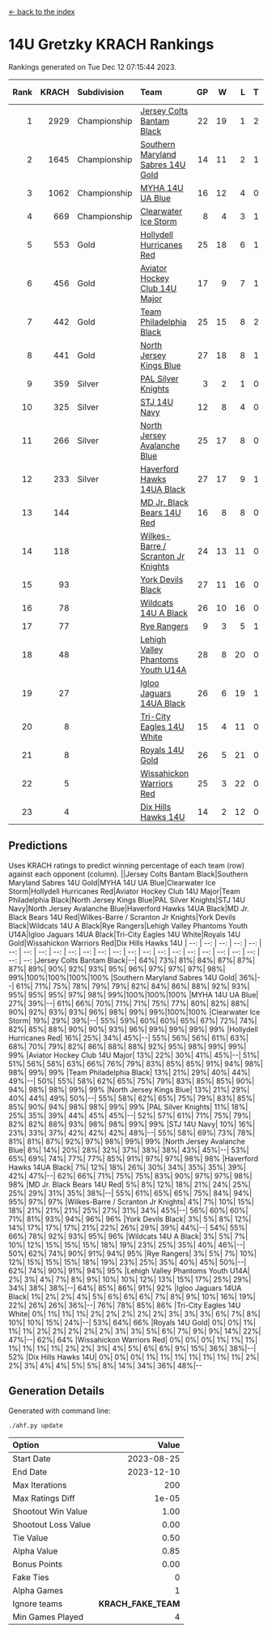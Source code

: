 [<- back to the index](readme.md)
# 14U Gretzky KRACH Rankings
Rankings generated on Tue Dec 12 07:15:44 2023.

Rank|KRACH|Subdivision|Team|GP|W|L|T|OTW|OTL|SoS|Exp Wins|Win Diff
---:|---:|:---|:---|---:|---:|---:|---:|---:|---:|---:|---:|---:
1|2929|Championship|[Jersey Colts Bantam Black](https://gamesheetstats.com/seasons/3659/teams/140580/schedule)|22|19|1|2|2|0|339|20.8|-0.0
2|1645|Championship|[Southern Maryland Sabres 14U Gold](https://gamesheetstats.com/seasons/3659/teams/140588/schedule)|14|11|2|1|0|0|471|12.3|-0.0
3|1062|Championship|[MYHA 14U UA Blue](https://gamesheetstats.com/seasons/3659/teams/140583/schedule)|16|12|4|0|2|2|475|12.8|-0.0
4|669|Championship|[Clearwater Ice Storm](https://gamesheetstats.com/seasons/3659/teams/142500/schedule)|8|4|3|1|0|0|805|5.3|-0.0
5|553|Gold|[Hollydell Hurricanes Red](https://gamesheetstats.com/seasons/3659/teams/140578/schedule)|25|18|6|1|1|1|383|19.4|0.0
6|456|Gold|[Aviator Hockey Club 14U Major](https://gamesheetstats.com/seasons/3659/teams/140575/schedule)|17|9|7|1|1|1|728|10.3|-0.0
7|442|Gold|[Team Philadelphia Black](https://gamesheetstats.com/seasons/3659/teams/140590/schedule)|25|15|8|2|2|2|577|16.8|-0.0
8|441|Gold|[North Jersey Kings Blue](https://gamesheetstats.com/seasons/3659/teams/140585/schedule)|27|18|8|1|3|1|435|19.4|0.0
9|359|Silver|[PAL Silver Knights](https://gamesheetstats.com/seasons/3659/teams/140614/schedule)|3|2|1|0|0|0|231|2.8|-0.0
10|325|Silver|[STJ 14U Navy](https://gamesheetstats.com/seasons/3659/teams/140589/schedule)|12|8|4|0|0|1|403|8.9|0.0
11|266|Silver|[North Jersey Avalanche Blue](https://gamesheetstats.com/seasons/3659/teams/140584/schedule)|25|17|8|0|0|1|305|17.9|0.0
12|233|Silver|[Haverford Hawks 14UA Black](https://gamesheetstats.com/seasons/3659/teams/140577/schedule)|27|17|9|1|0|2|313|18.4|0.0
13|144||[MD Jr. Black Bears 14U Red](https://gamesheetstats.com/seasons/3659/teams/140581/schedule)|16|8|8|0|0|1|234|8.9|0.0
14|118||[Wilkes-Barre / Scranton Jr Knights](https://gamesheetstats.com/seasons/3659/teams/140593/schedule)|24|13|11|0|2|0|225|13.9|0.0
15|93||[York Devils Black](https://gamesheetstats.com/seasons/3659/teams/140595/schedule)|27|11|16|0|1|0|450|11.9|0.0
16|78||[Wildcats 14U A Black](https://gamesheetstats.com/seasons/3659/teams/140592/schedule)|26|10|16|0|1|2|608|10.9|0.0
17|77||[Rye Rangers](https://gamesheetstats.com/seasons/3659/teams/140587/schedule)|9|3|5|1|1|1|341|4.4|0.0
18|48||[Lehigh Valley Phantoms Youth U14A](https://gamesheetstats.com/seasons/3659/teams/140582/schedule)|28|8|20|0|0|0|518|8.9|0.0
19|27||[Igloo Jaguars 14UA Black](https://gamesheetstats.com/seasons/3659/teams/140579/schedule)|26|6|19|1|0|0|424|7.4|0.0
20|8||[Tri-City Eagles 14U White](https://gamesheetstats.com/seasons/3659/teams/140591/schedule)|15|4|11|0|0|0|128|4.9|0.0
21|8||[Royals 14U Gold](https://gamesheetstats.com/seasons/3659/teams/140586/schedule)|26|5|21|0|0|1|124|5.9|0.0
22|5||[Wissahickon Warriors Red](https://gamesheetstats.com/seasons/3659/teams/140594/schedule)|25|3|22|0|0|0|216|3.9|0.0
23|4||[Dix Hills Hawks 14U](https://gamesheetstats.com/seasons/3659/teams/140576/schedule)|14|2|12|0|0|0|164|2.9|0.0

## Predictions
Uses KRACH ratings to predict winning percentage of each team (row) against each opponent (column).
||Jersey Colts Bantam Black|Southern Maryland Sabres 14U Gold|MYHA 14U UA Blue|Clearwater Ice Storm|Hollydell Hurricanes Red|Aviator Hockey Club 14U Major|Team Philadelphia Black|North Jersey Kings Blue|PAL Silver Knights|STJ 14U Navy|North Jersey Avalanche Blue|Haverford Hawks 14UA Black|MD Jr. Black Bears 14U Red|Wilkes-Barre / Scranton Jr Knights|York Devils Black|Wildcats 14U A Black|Rye Rangers|Lehigh Valley Phantoms Youth U14A|Igloo Jaguars 14UA Black|Tri-City Eagles 14U White|Royals 14U Gold|Wissahickon Warriors Red|Dix Hills Hawks 14U
| --: | --: | --: | --: | --: | --: | --: | --: | --: | --: | --: | --: | --: | --: | --: | --: | --: | --: | --: | --: | --: | --: | --: | --: 
|Jersey Colts Bantam Black|--| 64%| 73%| 81%| 84%| 87%| 87%| 87%| 89%| 90%| 92%| 93%| 95%| 96%| 97%| 97%| 97%| 98%| 99%|100%|100%|100%|100%
|Southern Maryland Sabres 14U Gold| 36%|--| 61%| 71%| 75%| 78%| 79%| 79%| 82%| 84%| 86%| 88%| 92%| 93%| 95%| 95%| 95%| 97%| 98%| 99%|100%|100%|100%
|MYHA 14U UA Blue| 27%| 39%|--| 61%| 66%| 70%| 71%| 71%| 75%| 77%| 80%| 82%| 88%| 90%| 92%| 93%| 93%| 96%| 98%| 99%| 99%|100%|100%
|Clearwater Ice Storm| 19%| 29%| 39%|--| 55%| 59%| 60%| 60%| 65%| 67%| 72%| 74%| 82%| 85%| 88%| 90%| 90%| 93%| 96%| 99%| 99%| 99%| 99%
|Hollydell Hurricanes Red| 16%| 25%| 34%| 45%|--| 55%| 56%| 56%| 61%| 63%| 68%| 70%| 79%| 82%| 86%| 88%| 88%| 92%| 95%| 98%| 99%| 99%| 99%
|Aviator Hockey Club 14U Major| 13%| 22%| 30%| 41%| 45%|--| 51%| 51%| 56%| 58%| 63%| 66%| 76%| 79%| 83%| 85%| 85%| 91%| 94%| 98%| 98%| 99%| 99%
|Team Philadelphia Black| 13%| 21%| 29%| 40%| 44%| 49%|--| 50%| 55%| 58%| 62%| 65%| 75%| 79%| 83%| 85%| 85%| 90%| 94%| 98%| 98%| 99%| 99%
|North Jersey Kings Blue| 13%| 21%| 29%| 40%| 44%| 49%| 50%|--| 55%| 58%| 62%| 65%| 75%| 79%| 83%| 85%| 85%| 90%| 94%| 98%| 98%| 99%| 99%
|PAL Silver Knights| 11%| 18%| 25%| 35%| 39%| 44%| 45%| 45%|--| 52%| 57%| 61%| 71%| 75%| 79%| 82%| 82%| 88%| 93%| 98%| 98%| 99%| 99%
|STJ 14U Navy| 10%| 16%| 23%| 33%| 37%| 42%| 42%| 42%| 48%|--| 55%| 58%| 69%| 73%| 78%| 81%| 81%| 87%| 92%| 97%| 98%| 99%| 99%
|North Jersey Avalanche Blue|  8%| 14%| 20%| 28%| 32%| 37%| 38%| 38%| 43%| 45%|--| 53%| 65%| 69%| 74%| 77%| 77%| 85%| 91%| 97%| 97%| 98%| 98%
|Haverford Hawks 14UA Black|  7%| 12%| 18%| 26%| 30%| 34%| 35%| 35%| 39%| 42%| 47%|--| 62%| 66%| 71%| 75%| 75%| 83%| 90%| 97%| 97%| 98%| 98%
|MD Jr. Black Bears 14U Red|  5%|  8%| 12%| 18%| 21%| 24%| 25%| 25%| 29%| 31%| 35%| 38%|--| 55%| 61%| 65%| 65%| 75%| 84%| 94%| 95%| 97%| 97%
|Wilkes-Barre / Scranton Jr Knights|  4%|  7%| 10%| 15%| 18%| 21%| 21%| 21%| 25%| 27%| 31%| 34%| 45%|--| 56%| 60%| 60%| 71%| 81%| 93%| 94%| 96%| 96%
|York Devils Black|  3%|  5%|  8%| 12%| 14%| 17%| 17%| 17%| 21%| 22%| 26%| 29%| 39%| 44%|--| 54%| 55%| 66%| 78%| 92%| 93%| 95%| 96%
|Wildcats 14U A Black|  3%|  5%|  7%| 10%| 12%| 15%| 15%| 15%| 18%| 19%| 23%| 25%| 35%| 40%| 46%|--| 50%| 62%| 74%| 90%| 91%| 94%| 95%
|Rye Rangers|  3%|  5%|  7%| 10%| 12%| 15%| 15%| 15%| 18%| 19%| 23%| 25%| 35%| 40%| 45%| 50%|--| 62%| 74%| 90%| 91%| 94%| 95%
|Lehigh Valley Phantoms Youth U14A|  2%|  3%|  4%|  7%|  8%|  9%| 10%| 10%| 12%| 13%| 15%| 17%| 25%| 29%| 34%| 38%| 38%|--| 64%| 85%| 86%| 91%| 92%
|Igloo Jaguars 14UA Black|  1%|  2%|  2%|  4%|  5%|  6%|  6%|  6%|  7%|  8%|  9%| 10%| 16%| 19%| 22%| 26%| 26%| 36%|--| 76%| 78%| 85%| 86%
|Tri-City Eagles 14U White|  0%|  1%|  1%|  1%|  2%|  2%|  2%|  2%|  2%|  3%|  3%|  3%|  6%|  7%|  8%| 10%| 10%| 15%| 24%|--| 53%| 64%| 66%
|Royals 14U Gold|  0%|  0%|  1%|  1%|  1%|  2%|  2%|  2%|  2%|  2%|  3%|  3%|  5%|  6%|  7%|  9%|  9%| 14%| 22%| 47%|--| 62%| 64%
|Wissahickon Warriors Red|  0%|  0%|  0%|  1%|  1%|  1%|  1%|  1%|  1%|  1%|  2%|  2%|  3%|  4%|  5%|  6%|  6%|  9%| 15%| 36%| 38%|--| 52%
|Dix Hills Hawks 14U|  0%|  0%|  0%|  1%|  1%|  1%|  1%|  1%|  1%|  1%|  2%|  2%|  3%|  4%|  4%|  5%|  5%|  8%| 14%| 34%| 36%| 48%|--

## Generation Details

Generated with command line:
```
./ahf.py update
```

| Option | Value |
| :----- | ----: |
| Start Date | 2023-08-25 |
| End Date | 2023-12-10 |
| Max Iterations | 200 |
| Max Ratings Diff | 1e-05 |
| Shootout Win Value | 1.00 |
| Shootout Loss Value | 0.00 |
| Tie Value | 0.50 |
| Alpha Value | 0.85 |
| Bonus Points | 0.00 |
| Fake Ties | 0 |
| Alpha Games | 1 |
| Ignore teams | __KRACH_FAKE_TEAM__ |
| Min Games Played | 4 |

